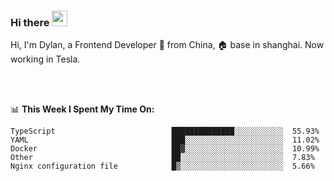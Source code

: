 ### Hi there <img src="https://media.giphy.com/media/hvRJCLFzcasrR4ia7z/giphy.gif" width="25px">

<!-- ![visitors](https://visitor-badge.glitch.me/badge?page_id=dislfyer.dislfyer) -->

Hi, I'm Dylan, a Frontend Developer 🚀 from China, 🏠 base in shanghai. Now working in Tesla.

<br/>
<br/>

📊 **This Week I Spent My Time On:**


<!--START_SECTION:waka-->

```text
TypeScript                          ██████████████░░░░░░░░░░░  55.93%
YAML                                ███░░░░░░░░░░░░░░░░░░░░░░  11.02%
Docker                              ██▓░░░░░░░░░░░░░░░░░░░░░░  10.99%
Other                               ██░░░░░░░░░░░░░░░░░░░░░░░  7.83%
Nginx configuration file            █▒░░░░░░░░░░░░░░░░░░░░░░░  5.66%
```

<!--END_SECTION:waka-->

<!--
**About Me:**
 -->
